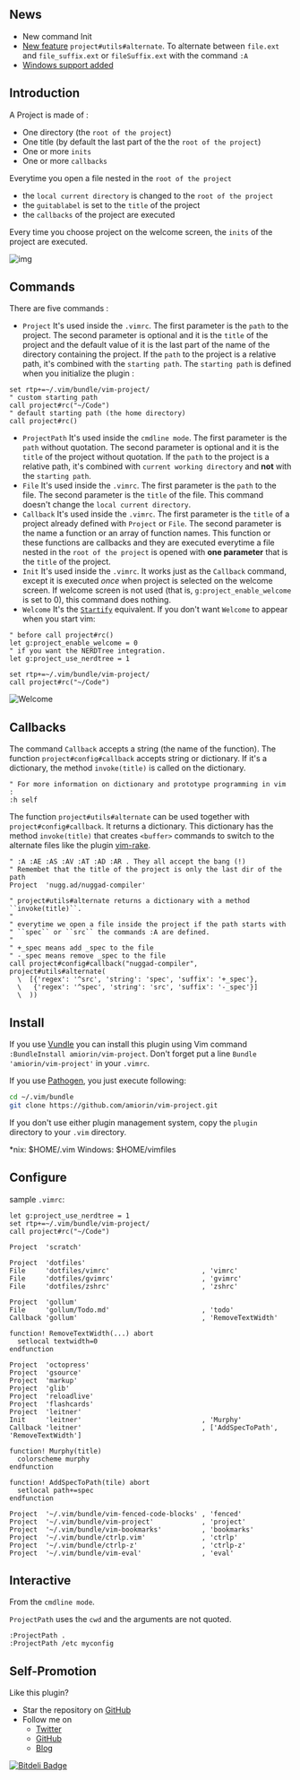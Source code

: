 ## News
* New command Init
* [New feature](#callbacks) ``project#utils#alternate``. To alternate between `file.ext` and
  ``file_suffix.ext`` or ``fileSuffix.ext`` with the command ``:A``
* [Windows support added](https://twitter.com/amiorin/status/336003331984076800)

## Introduction
A Project is made of :
* One directory (the ``root of the project``)
* One title (by default the last part of the the ``root of the project``)
* One or more ``inits``
* One or more ``callbacks``

Everytime you open a file nested in the ``root of the project``
* the ``local current directory`` is changed to the ``root of the project``
* the ``guitablabel`` is set to the ``title`` of the project
* the ``callbacks`` of the project are executed

Every time you choose project on the welcome screen, the ``inits`` of the
project are executed.

![img][0]

## Commands
There are five commands :
* ``Project``
It's used inside the ``.vimrc``. The first parameter is the ``path`` to the
project. The second parameter is optional and it is the ``title`` of the
project and the default value of it is the last part of the name of the
directory containing the project.  If the ``path`` to the project is a
relative path, it's combined with the ``starting path``.  The ``starting
path`` is defined when you initialize the plugin :

```vim
set rtp+=~/.vim/bundle/vim-project/
" custom starting path
call project#rc("~/Code")
" default starting path (the home directory)
call project#rc()
```

* ``ProjectPath``
It's used inside the ``cmdline mode``. The first parameter is the ``path``
without quotation. The second parameter is optional and it is the ``title`` of
the project without quotation.
If the ``path`` to the project is a relative path, it's combined with
``current working directory`` and **not** with the ``starting path``.
* ``File``
It's used inside the ``.vimrc``. The first parameter is the ``path`` to
the file. The second parameter is the ``title`` of the file. This command
doesn't change the ``local current directory``.
* ``Callback``
It's used inside the ``.vimrc``. The first parameter is the ``title`` of a
project already defined with ``Project`` or ``File``. The second parameter is
the name a function or an array of function names. This function or these
functions are callbacks and they are executed everytime a file nested in the
``root of the project`` is opened with **one parameter** that is the ``title``
of the project.
* ``Init``
It's used inside the ``.vimrc``. It works just as the ``Callback`` command, except
it is executed _once_ when project is selected on the welcome screen. If welcome
screen is not used (that is, ``g:project_enable_welcome`` is set to 0), this
command does nothing.
* ``Welcome`` It's the [``Startify``](https://github.com/mhinz/vim-startify) equivalent.
If you don't want ``Welcome`` to appear when you start vim:

```vim
" before call project#rc()
let g:project_enable_welcome = 0
" if you want the NERDTree integration.
let g:project_use_nerdtree = 1

set rtp+=~/.vim/bundle/vim-project/
call project#rc("~/Code")
```

![Welcome](https://pbs.twimg.com/media/BJH4RgDCcAEYv4E.png:large)

## Callbacks
The command ``Callback`` accepts a string (the name of the function). The
function ``project#config#callback`` accepts string or dictionary. If it's a
dictionary, the method ``invoke(title)`` is called on the dictionary.

```vim
" For more information on dictionary and prototype programming in vim :
:h self
```

The function ``project#utils#alternate`` can be used together with
``project#config#callback``. It returns a dictionary. This dictionary
has the method ``invoke(title)`` that creates ``<buffer>`` commands to
switch to the alternate files like the plugin [vim-rake](https://github.com/tpope/vim-rake).

```vim
" :A :AE :AS :AV :AT :AD :AR . They all accept the bang (!)
" Remembet that the title of the project is only the last dir of the path
Project  'nugg.ad/nuggad-compiler'

" project#utils#alternate returns a dictionary with a method ``invoke(title)``.
"
" everytime we open a file inside the project if the path starts with
" ``spec`` or ``src`` the commands :A are defined.
"
" +_spec means add _spec to the file
" -_spec means remove _spec to the file
call project#config#callback("nuggad-compiler", project#utils#alternate(
  \  [{'regex': '^src', 'string': 'spec', 'suffix': '+_spec'},
  \   {'regex': '^spec', 'string': 'src', 'suffix': '-_spec'}]
  \  ))
```

## Install
If you use [Vundle][1] you can install this plugin using Vim command `:BundleInstall amiorin/vim-project`.
Don't forget put a line `Bundle 'amiorin/vim-project'` in your `.vimrc`.

If you use [Pathogen][2], you just execute following:

```sh
cd ~/.vim/bundle
git clone https://github.com/amiorin/vim-project.git
```

If you don't use either plugin management system, copy the `plugin` directory to your `.vim` directory.

\*nix: $HOME/.vim
Windows: $HOME/vimfiles

## Configure
sample ``.vimrc``:

```vim
let g:project_use_nerdtree = 1
set rtp+=~/.vim/bundle/vim-project/
call project#rc("~/Code")

Project  'scratch'

Project  'dotfiles'
File     'dotfiles/vimrc'                       , 'vimrc'
File     'dotfiles/gvimrc'                      , 'gvimrc'
File     'dotfiles/zshrc'                       , 'zshrc'

Project  'gollum'
File     'gollum/Todo.md'                       , 'todo'
Callback 'gollum'                               , 'RemoveTextWidth'

function! RemoveTextWidth(...) abort
  setlocal textwidth=0
endfunction

Project  'octopress'
Project  'gsource'
Project  'markup'
Project  'glib'
Project  'reloadlive'
Project  'flashcards'
Project  'leitner'
Init     'leitner'                              , 'Murphy'
Callback 'leitner'                              , ['AddSpecToPath', 'RemoveTextWidth']

function! Murphy(title)
  colorscheme murphy
endfunction

function! AddSpecToPath(tile) abort
  setlocal path+=spec
endfunction

Project  '~/.vim/bundle/vim-fenced-code-blocks' , 'fenced'
Project  '~/.vim/bundle/vim-project'            , 'project'
Project  '~/.vim/bundle/vim-bookmarks'          , 'bookmarks'
Project  '~/.vim/bundle/ctrlp.vim'              , 'ctrlp'
Project  '~/.vim/bundle/ctrlp-z'                , 'ctrlp-z'
Project  '~/.vim/bundle/vim-eval'               , 'eval'
```

## Interactive
From the ``cmdline mode``.

``ProjectPath`` uses the ``cwd`` and the arguments are not quoted.
```vim
:ProjectPath .
:ProjectPath /etc myconfig
```

## Self-Promotion
Like this plugin?
* Star the repository on [GitHub](https://github.com/amiorin/vim-project)
* Follow me on
  * [Twitter](http://twitter.com/amiorin)
  * [GitHub](https://github.com/amiorin)
  * [Blog](http://albertomiorin.com)

[0]: https://pbs.twimg.com/media/BIcCUupCMAEG8Lg.png:large
[1]: https://github.com/gmarik/vundle.git
[2]: https://github.com/tpope/vim-pathogen


[![Bitdeli Badge](https://d2weczhvl823v0.cloudfront.net/amiorin/vim-project/trend.png)](https://bitdeli.com/free "Bitdeli Badge")

